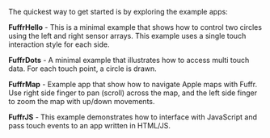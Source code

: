 The quickest way to get started is by exploring the example apps:

**FuffrHello** - This is a minimal example that shows how to control two circles using the left and right sensor arrays. This example uses a single touch interaction style for each side.

**FuffrDots** - A minimal example that illustrates how to access multi touch data. For each touch point, a circle is drawn.

**FuffrMap** - Example app that show how to navigate Apple maps with Fuffr. Use right side finger to pan (scroll) across the map, and the left side finger to zoom the map with up/down movements.

**FuffrJS** - This example demonstrates how to interface with JavaScript and pass touch events to an app written in HTML/JS.
